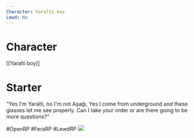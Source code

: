 ```yaml
---
Character: Yaralti boy
Lewd: No
---
```

# Character
[[Yaralti boy]]

# Starter
"Yes I'm Yaralti, no I'm not Aşağı, Yes I come from underground and these glasses let me see properly. Can I take your order or are there going to be more questions?"

#OpenRP #FeraRP #LewdRP 
![](EY_9aHYXgAMLYUm.png)